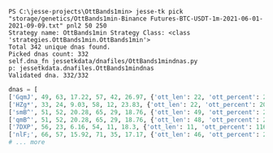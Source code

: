 ```consolePS C:\jesse-projects\OttBands1min> jesse-tk pick "storage/genetics/OttBands1min-Binance Futures-BTC-USDT-1m-2021-06-01-2021-09-09.txt" pnl2 50 250Strategy name: OttBands1min Strategy Class: <class 'strategies.OttBands1min.OttBands1min'>Total 342 unique dnas found.Picked dnas count: 332self.dna_fn jessetkdata/dnafiles/OttBands1mindnas.pyp: jessetkdata.dnafiles.OttBands1mindnasValidated dna. 332/332``````pythondnas = [['GqmJ', 49, 63, 17.22, 57, 42, 26.97, {'ott_len': 22, 'ott_percent': 287, 'ott_bw': 351, 'tps_qty_index': 430}],['HZg*', 33, 24, 9.03, 58, 12, 23.83, {'ott_len': 22, 'ott_percent': 200, 'ott_bw': 321, 'tps_qty_index': 25}],['smB^', 51, 52, 20.28, 65, 29, 18.76, {'ott_len': 49, 'ott_percent': 272, 'ott_bw': 138, 'tps_qty_index': 684}],['qmB^', 51, 52, 20.28, 65, 29, 18.76, {'ott_len': 48, 'ott_percent': 272, 'ott_bw': 138, 'tps_qty_index': 684}],['7DXP', 56, 23, 6.16, 54, 11, 18.3, {'ott_len': 11, 'ott_percent': 116, 'ott_bw': 247, 'tps_qty_index': 506}],['nlF;', 66, 57, 15.92, 71, 35, 17.17, {'ott_len': 46, 'ott_percent': 268, 'ott_bw': 158, 'tps_qty_index': 241}],# ... more```